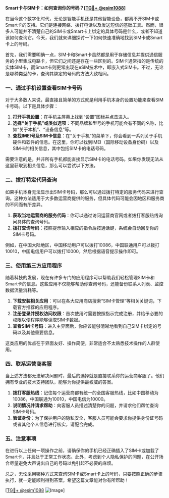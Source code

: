 **Smart卡与SIM卡：如何查询你的号码？[[TG💪+ @esim1088](https://t.me/s/esim1088)]**

在当今这个数字化时代，无论是智能手机还是其他智能设备，都离不开SIM卡或Smart卡的支持。它们是连接网络、拨打电话以及发送短信的基础工具。然而，很多人可能并不清楚自己的SIM卡或Smart卡上绑定的具体号码是什么，或者不知道该如何查询它。今天，我们就来详细探讨一下如何快速准确地找到SIM卡或Smart卡上的号码。

首先，我们需要明确一点，SIM卡和Smart卡虽然都是用于存储信息并提供通信服务的小型集成电路卡，但它们之间还是存在一些区别的。SIM卡通常指的是传统的实体SIM卡，而Smart卡则更常出现在eSIM技术中，即嵌入式SIM卡。不过，无论是哪种类型的卡，查询其绑定的号码的方法大致相同。

### **一、通过手机设置查看SIM卡号码**

对于大多数人来说，最直接且简单的方式就是利用手机本身的设置功能来查看SIM卡号码。以下是具体步骤：

1. **打开手机设置**：在手机主屏幕上找到“设置”图标并点击进入。
2. **选择“关于手机”或类似选项**：不同品牌和型号的手机可能会有不同的名称，比如“关于本机”、“设备信息”等。
3. **查找IMEI号及SIM卡信息**：在“关于手机”的菜单下，你会看到一系列关于手机硬件和软件的信息。在这里，你可以找到IMEI（国际移动设备身份码）以及SIM卡的相关信息，其中包括SIM卡的电话号码。

需要注意的是，并非所有手机都能直接显示SIM卡的电话号码。如果你发现无法从这里获取到相关信息，那么可以尝试以下方法。

### **二、拨打特定代码查询**

如果手机本身无法显示出SIM卡号码，那么可以通过拨打特定的服务代码来进行查询。这种方法适用于大多数运营商提供的服务，但具体代码可能会因地区和服务商的不同而有所差异。

1. **获取当地运营商的服务代码**：你可以通过访问运营商官网或者拨打客服热线询问具体的查询号码。
2. **拨打查询号码**：按照提示输入相应的指令后按通话键，系统会自动回复你的SIM卡号码。

例如，在中国大陆地区，中国移动用户可以拨打10086，中国联通用户可以拨打10010，中国电信用户可以拨打10000，然后根据语音提示操作即可。

### **三、使用第三方应用程序**

随着科技的发展，现在有许多专门的应用程序可以帮助我们轻松管理SIM卡和Smart卡的信息。这些应用不仅能够帮助你查询号码，还能备份联系人列表、监控数据流量消耗等。

1. **下载安装相关应用**：可以在各大应用商店搜索“SIM卡管理”等相关关键词，下载官方推荐的应用程序。
2. **注册登录并授权访问权限**：首次使用时需要按照指示完成注册，并给予必要的权限以便程序能够读取SIM卡数据。
3. **查看SIM卡号码**：进入主界面后，你应该能够清晰地看到自己SIM卡绑定的号码以及其他重要信息。

这类应用的优点在于界面友好、操作简便，非常适合不太熟悉技术操作的人群使用。

### **四、联系运营商客服**

当上述方法都无法解决问题时，最后的选择就是直接联系你的运营商客服了。他们拥有专业的技术支持团队，能够为你提供最权威的答案。

1. **拨打客服热线**：记住每个运营商都有统一的全国客服热线，比如中国移动为10086，中国联通为10010，中国电信为10000。
2. **说明情况并请求帮助**：向客服人员描述清楚你的问题，并请求他们帮忙查询SIM卡号码。
3. **验证身份**：为了保护用户的隐私安全，客服人员可能会要求你提供身份证号码或者其他个人信息进行核实，请配合完成。

### **五、注意事项**

在进行以上任何一项操作之前，请确保你的手机已经正确插入了SIM卡或加载了Smart卡，并且处于正常工作状态。此外，考虑到个人隐私保护的问题，在公开场合尽量避免大声说出自己的号码以免引起不必要的麻烦。

总之，无论采用哪种方式来查询SIM卡或Smart卡上的号码，只要按照正确的步骤执行，就一定能顺利得到答案。希望这篇文章能对你有所帮助！

[[TG💪+ @esim1088](https://t.me/s/esim1088) ![Image](https://i.postimg.cc/4NQfJmqS/Snipaste-2025-05-13-00-14-12.png)]